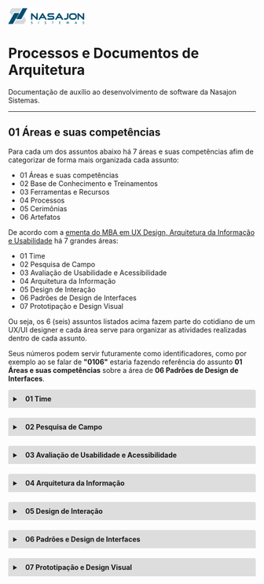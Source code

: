 ![Logo da Nasajon](../logoNasajon.png "Logo da Nasajon")
# Processos e Documentos de Arquitetura
Documentação de auxílio ao desenvolvimento de software da Nasajon Sistemas.

---

## 01 Áreas e suas competências
Para cada um dos assuntos abaixo há 7 áreas e suas competências afim de categorizar de forma mais organizada cada assunto:
  * 01 Áreas e suas competências
  * 02 Base de Conhecimento e Treinamentos
  * 03 Ferramentas e Recursos
  * 04 Processos
  * 05 Cerimônias
  * 06 Artefatos

De acordo com a [ementa do MBA em UX Design, Arquitetura da Informação e Usabilidade](https://poslive.infnet.edu.br/mba-ux-design/) há 7 grandes áreas:
  * 01 Time
  * 02 Pesquisa de Campo
  * 03 Avaliação de Usabilidade e Acessibilidade
  * 04 Arquitetura da Informação
  * 05 Design de Interação
  * 06 Padrões de Design de Interfaces
  * 07 Prototipação e Design Visual


Ou seja, os 6 (seis) assuntos listados acima fazem parte do cotidiano de um UX/UI designer e cada área serve para organizar as atividades realizadas dentro de cada assunto. 

Seus números podem servir futuramente como identificadores, como por exemplo ao se falar de **"0106"** estaria fazendo referência do assunto **01 Áreas e suas competências** sobre a área de **06 Padrões de Design de Interfaces**.

<details style="margin-bottom:20px;">
<style>.markdown-body>*:first-child {
    margin-top: 0 !important;
    display: none;
}</style>
  <link rel="stylesheet" href="https://cdnjs.cloudflare.com/ajax/libs/font-awesome/5.15.3/css/all.min.css" integrity="sha512-iBBXm8fW90+nuLcSKlbmrPcLa0OT92xO1BIsZ+ywDWZCvqsWgccV3gFoRBv0z+8dLJgyAHIhR35VZc2oM/gI1w==" crossorigin="anonymous" referrerpolicy="no-referrer" />
  <summary style="
    background-color: #ddd;
    padding: 10px;
    font-weight: bold;
    border-radius: 4px 4px 0 0;
    cursor:pointer;"
    title="Clique aqui para visualizar as competências da área de Time">
    <i class="fas fa-users" style="color: #2879d0;margin-right:10px;"></i> 01 Time</summary>
  <div style="
    border: 1px solid #ddd;
    border-radius: 0 0 4px 4px;
    padding: 15px;">
    <p><b>Time</b> trata-se da própria equipe de design, onde nesse item é detalhado como nossas atividades são realizadas. E quando essa área é pontuada em algum assunto, o mesmo vai representar como nós designers a realizamos com foco no profissionalismo, como por exemplo se essa área for descrita no assunto *Artefatos* isso quer dizer que há algum recurso que facilite algum processo de organização de como é estruturada nossa equipe e dois exemplos já pontuados é o nosso Trello e esse site do Arquitetura onde está realizando essa leitura.</p>
    <hr>
    <p><b>Competências</b></p>
    <ul>
      <li style="margin-top:10px;"><u>Expor como fazemos nosso trabalho</u>
        <ul>
          <li><b>Padronizar</b>: como facilitamos a qualidade do projeto por meio de conjuntos de ferramentas e processos consistentes;</li>
          <li><b>Harmonizar</b>: como podemos compartilhar e expandir a inteligência de design para que todos trabalhemos a partir do mesmo entendimento compartilhado e construamos um terreno comum;</li>
          <li><b>Priorizar</b>: como tomamos decisões sobre em quais projetos trabalhar e quando trabalhar neles.</li>
        </ul>
      </li>
      <li style="margin-top:10px;"><u>Expor como trabalhamos juntos</u>
        <ul>
          <li><b>Organizar</b>: como estruturamos nossas equipes e construímos a equipe certa;</li>
          <li><b>Colaborar</b>: Como criamos ambientes e encontros que permitem uma comunicação eficaz;</li>
          <li><b>Humanizar</b>:  Como podemos garantir que as práticas de contratação, integração e desenvolvimento profissional tratem os funcionários como seres humanos em primeiro lugar.</li>
        </ul>
      </li>
      <li style="margin-top:10px;"><u>Expor como nosso trabalho cria impacto</u>
        <ul>
          <li><b>Medir</b>: como tornamos o design responsável ao definir e medir a qualidade do design;</li>
          <li><b>Socializar</b>: como educamos os outros sobre o papel e o valor do design;</li>
          <li><b>Habilitar</b>:  como cultivamos a compreensão e o uso das atividades de design, mesmo por aqueles fora da equipe de design.</li>
        </ul>
      </li>
    </ul>
  </div>
</details>

<details style="margin-bottom:20px;">
  <summary style="
    background-color: #ddd;
    padding: 10px;
    font-weight: bold;
    border-radius: 4px 4px 0 0;
    cursor:pointer;"
    title="Clique aqui para visualizar as competências da área de Pesquisa de Campo">
    <i class="fas fa-people-arrows" style="color: #2879d0;margin-right:10px;"></i> 02 Pesquisa de Campo</summary>
  <div style="
    border: 1px solid #ddd;
    border-radius: 0 0 4px 4px;
    padding: 15px;">
    <p>Pesquisa de Campo de acordo com a <a href="https://www.questionpro.com/pt-br/pesquisa-de-campo.html" target="_blank">QUESTIONPRO</a> significa:</p>
    <blockquote>
      "A <b>pesquisa de campo</b> é a coleta de novos dados de fontes primárias para um propósito específico. Trata-se de um método qualitativo de coleta de dados que visa compreender, observar e interagir com pessoas em seu ambiente natural."
    </blockquote>
    <hr>
    <p><b>Competências</b></p>
    <ul>
      <li>Planejar a pesquisa com usuários;</li>
      <li>Realizar pesquisa com usuários com diferentes métodos;</li>
      <li>Consolidar as informações coletadas na pesquisa;</li>
      <li>Definir a solução de design a partir da identificação do problema;</li>
      <li>Realizar pesquisa desk;</li>
      <li>Recrutar participantes para a pesquisa;</li>
      <li>Analisar insights da pesquisa;</li>
      <li>Elaborar relatório de pesquisa com usuários.</li>
    </ul>
  </div>
</details>

<details style="margin-bottom:20px;">
  <summary style="
    background-color: #ddd;
    padding: 10px;
    font-weight: bold;
    border-radius: 4px 4px 0 0;
    cursor:pointer;"
    title="Clique aqui para visualizar as competências da área de Avaliação de Usabilidade e Acessibilidade">
    <i class="fas fa-universal-access" style="color: #2879d0;margin-right:10px;"></i> 03 Avaliação de Usabilidade e Acessibilidade</summary>
  <div style="
    border: 1px solid #ddd;
    border-radius: 0 0 4px 4px;
    padding: 15px;">
    <p>Visa a realização de pesquisas avaliativas que de acordo com <a href="https://www.teses.usp.br/teses/disponiveis/55/55134/tde-17012017-095657/publico/SandraSouzaRodrigues_revisada.pdf" target="_blank">Sandra Souza Rodrigues, 2016</a> apud Power, Freire e Petrie (2010) serve para:</p>
    <blockquote>
      "(...) que as informações possam estar acessíveis de forma mais ampla possível, é necessário que os diferentes perfis de usuários sejam atendidos."* Ou seja, o produto final deve ser abrangente em seus aspectos usáveis e acessíveis."
    </blockquote>
    <p><b>Mas o que é usabilidade e acessibilidade?</b></p>
    <p><b>Usabilidade</b> = é o termo utilizado para se referir à facilidade com que os usuários lidam com uma ferramenta. Em outras palavras, é a maneira com a qual um dispositivo ou funcionalidade tecnológica é aplicado para o cumprimento de seu objetivo. <a href="https://neilpatel.com/br/blog/usabilidade-o-que-e/" target="_blank">[Neil Patel, 2021]</a>.</p>
    <p><b>Acessibilidade</b> = é a possibilidade de acessar um lugar, serviço, produto ou informação de maneira segura e autônoma, sem nenhum tipo de barreira, beneficiando a todas as pessoas, com ou sem deficiência, em todas as fases da vida. <a href="https://guiaderodas.com/o-que-e-acessibilidade/" target="_blank">[GUIA DE RODAS, 2020]</a>.</p>
    <hr>
    <p><b>Competências</b></p>
    <ul>
      <li>Planejar testes de avaliação de usabilidade;</li>
      <li>Realizar testes de avaliação heurística;</li>
      <li>Realizar testes de avaliação de usabilidade com usuários;</li>
      <li>Elaborar relatórios de avaliação com usuários;</li>
      <li>Realizar testes com protótipo de baixa fidelidade;</li>
      <li>Realizar testes de usabilidade de aplicativos mobile;</li>
      <li>Seguir recomendações para acessibilidade no design da interface.</li>
    </ul>
  </div>
</details> 

<details style="margin-bottom:20px;">
  <summary style="
    background-color: #ddd;
    padding: 10px;
    font-weight: bold;
    border-radius: 4px 4px 0 0;
    cursor:pointer;"
    title="Clique aqui para visualizar as competências da área de Arquitetura da Informação">
    <i class="fas fa-sitemap" style="color: #2879d0;margin-right:10px;"></i> 04 Arquitetura da Informação</summary>
  <div style="
    border: 1px solid #ddd;
    border-radius: 0 0 4px 4px;
    padding: 15px;">
    <p>De acordo com <a href="https://rockcontent.com/br/blog/arquitetura-da-informacao/" target="_blank">Thiago Xavier (ROCKCONTENT, 2018)</a> apud Information Architecture Institute (Instituto de Arquitetura da Informação) uma definição sucinta consiste em:</p>
    <blockquote>
      "A <b>arquitetura da informação</b> é a prática de decidir como organizar as partes de alguma coisa de modo a torná-la compreensível."
    </blockquote>
    <p>Onde Xavier detalha que:</p>
    <blockquote>
      "Se formos desenvolver essa descrição, podemos dizer que a IA tem a função de auxiliar as pessoas a encontrar o que elas estão procurando. Seja em objetos ou locais, físicos ou digitais, ela também possui a finalidade de tornar claro o contexto em que o indivíduo ou usuário está."
    </blockquote>
    <hr>
    <p><b>Competências</b></p>
    <ul>
      <li>Organizar e rotular o conteúdo de um site, sistema ou aplicativo;</li>
      <li>Projetar a navegação de um site, sistema ou aplicativo;</li>
      <li>Projetar a busca de um site, sistema ou aplicativo;</li>
      <li>Realizar testes de card sorting;</li>
      <li>Elaborar wireframes;</li>
      <li>Elaborar inventário de conteúdo de um site ou portal;</li>
      <li>Definir a hierarquia das informações em uma página;</li>
      <li>Elaborar layouts de páginas a partir da organização do conteúdo, rotulação, navegação e busca.</li>
    </ul>
  </div>
</details>

<details style="margin-bottom:20px;">
  <summary style="
    background-color: #ddd;
    padding: 10px;
    font-weight: bold;
    border-radius: 4px 4px 0 0;
    cursor:pointer;"
    title="Clique aqui para visualizar as competências da área de Design de Interação">
    <i class="far fa-hand-point-up" style="color: #2879d0;margin-right:10px;"></i> 05 Design de Interação</summary>
  <div style="
    border: 1px solid #ddd;
    border-radius: 0 0 4px 4px;
    padding: 15px;">
    <p>Conforme <a href="https://brasil.uxdesign.cc/qual-a-diferenca-entre-design-de-interacao-e-ux-design-66f8a4f140f" target="_blank">Guilherme Gonzalez (UX COLLECTIVE, 2014)</a> design de interação é:</p>
    <blockquote>
      "O <b>design de interação</b> é especificamente uma disciplina que estuda a interação (através de uma interface) entre um sistema e o usuário. Ele também pode incorporar design focado em como a informação deve ser apresentada no prazo de um sistema para permitir que o usuário entenda melhor a informação, é muitas vezes considerada a disciplina separada de “design de informação” também."
    </blockquote>
    <hr>
    <p><b>Competências</b></p>
    <ul>
      <li>Mapear a experiência de um site, sistema ou aplicativo;</li>
      <li>Elaborar o fluxo das tarefas de um site, sistema ou aplicativo;</li>
      <li>Detalhar as ações do usuário;</li>
      <li>Elaborar cenários de uso para personas;</li>
      <li>Detalhar o feedback do sistema;</li>
      <li>Definir as microinterações de um site, sistema ou aplicativo;</li>
      <li>Elaborar o fluxo de telas em um protótipo a partir da definição da interação.</li>
    </ul>
  </div>
</details>

<details style="margin-bottom:20px;">
  <summary style="
    background-color: #ddd;
    padding: 10px;
    font-weight: bold;
    border-radius: 4px 4px 0 0;
    cursor:pointer;"
    title="Clique aqui para visualizar as competências da área de Padrões e Design de Interfaces">
    <i class="fas fa-window-restore" style="color: #2879d0;margin-right:10px;"></i> 06 Padrões e Design de Interfaces</summary>
  <div style="
    border: 1px solid #ddd;
    border-radius: 0 0 4px 4px;
    padding: 15px;">
    <p>De acordo com <a href="https://raidboxes.io/pt/blog/webdesign-development/ui-patterns/" target="_blank">Sonja Hoffmann (RAIDBOXES, 2020)</a> Padrões e Design de Interfaces trata-se de:.</p>
    <blockquote>
      "Os <b>padrões de design da interface</b> do usuário (IU) são bibliotecas de problemas de usabilidade que já foram analisados e resolvidos com sucesso. No entanto, estes não devem ser adoptados um a um. No entanto, eles fornecem uma base abrangente para uma experiência de usuário harmoniosa. Os padrões de IU estão lá para facilitar e acelerar o seu fluxo de trabalho."
    </blockquote>
    <p>Uma outra visão do mesmo assunto é retratado por <a href="https://coletivoux.com/sistemas-de-design-para-interfaces-6f846e0067e" target="_blank">Neviton Santana (COLETIVO UX, 2017)</a> trata-se de:.</p>
    <blockquote>
      "<b>Interfaces digitais</b> exigem <b>padrões</b> porque o comportamento humano é feito de padrões. Caso contrário desenhar um produto pensando em cada tipo de pessoa se tornaria praticamente inviável."
    </blockquote>
    <hr>
    <p><b>Competências</b></p>
    <ul>
      <li>Iniciar o design de interfaces a partir do design da experiência;</li>
      <li>Analisar soluções de design de interface a partir de cases;</li>
      <li>Elaborar soluções de interface de aplicativos para fins específicos;</li>
      <li>Aplicar padrões de design de aplicativos;</li>
      <li>Mapear objetivos, tarefas, funcionalidades, páginas e conteúdo;</li>
      <li>Elaborar sketches das páginas de um aplicativo;</li>
      <li>Justificar decisões de design em um projeto.</li>
    </ul>
  </div>
</details>

<details style="margin-bottom:20px;">
  <summary style="
    background-color: #ddd;
    padding: 10px;
    font-weight: bold;
    border-radius: 4px 4px 0 0;
    cursor:pointer;"
    title="Clique aqui para visualizar as competências da área de Prototipação e Design Visual">
    <i class="fab fa-figma" style="color: #2879d0;margin-right:10px;"></i> 07 Prototipação e Design Visual</summary>
  <div style="
    border: 1px solid #ddd;
    border-radius: 0 0 4px 4px;
    padding: 15px;">
    <p>Segundo <a href="https://brasil.uxdesign.cc/uma-r%C3%A1pido-estudo-de-prototipagem-81a1b300471b" target="_blank">André Dantas (UX COLLECTIVE, 2018)</a> apud Jerry Cao (UX Content Strategist da UXPin) protótipo é:</p>
    <blockquote>
      "O <b>protótipo</b> é uma versão simulada ou amostra de um produto final, a utilizada para testes antes do lançamento."
    </blockquote>
    <p>E Design Visual conforme <a href="https://www.chiefofdesign.com.br/visual-design/" target="_blank">David Arty (CHIEF OF DESIGN, 2020)</a> trata-se de:</p>
    <blockquote>
      "O <b>Design Visual</b> ou Visual Design é um ramo do design que se debruça ao estudo da comunicação visual. Para tanto, um bom profissional da área precisará ter expertise no manuseio dos softwares gráficos (como Adobe Photoshop, Adobe Ilustrator, Figma, entre várias outros) mas também, e principalmente, deverá conhecer os fundamentos do Design Visual, como tipografia, cores, gestalt, grid, semiótica, entre outros."
    </blockquote>
    <hr>
    <p><b>Competências</b></p>
    <ul>
      <li>Elaborar layouts para plataformas Android e iOS;</li>
      <li>Aplicar design visual na interface, incluindo cores, tipografia e imagens;</li>
      <li>Elaborar um Design System;</li>
      <li>Elaborar um protótipo de alta fidelidade;</li>
      <li>Otimizar o processo de design de interfaces;</li>
      <li>Elaborar layouts responsivos para diferentes resoluções;</li>
      <li>Preparar especificações do design para o desenvolvimento.</li>
    </ul>
  </div>
</details>
